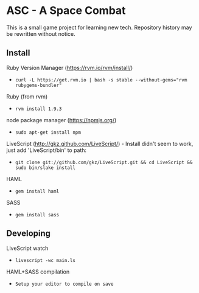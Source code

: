 ASC - A Space Combat
====================

This is a small game project for learning new tech. Repository history may be
rewritten without notice.

Install
-------

Ruby Version Manager (https://rvm.io/rvm/install/)
*  `curl -L https://get.rvm.io | bash -s stable --without-gems="rvm rubygems-bundler"`

Ruby (from rvm)
*  `rvm install 1.9.3`

node package manager (https://npmjs.org/)
*  `sudo apt-get install npm`

LiveScript (http://gkz.github.com/LiveScript/) - Install didn't seem to work,
just add 'LiveScript/bin' to path:
*  `git clone git://github.com/gkz/LiveScript.git && cd LiveScript && sudo bin/slake install`

HAML
*  `gem install haml`

SASS
*  `gem install sass`

Developing
----------

LiveScript watch
*  `livescript -wc main.ls`

HAML+SASS compilation
*  `Setup your editor to compile on save`
